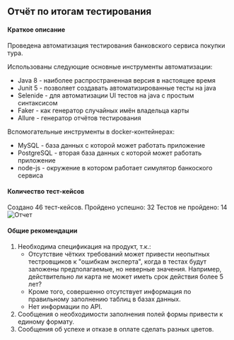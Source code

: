 ## Отчёт по итогам тестирования

#### Краткое описание

Проведена автоматизация тестирования банковского сервиса покупки тура.

Использованы следующие основные инструменты автоматизации:
* Java 8 - наиболее распространенная версия в настоящее время
* Junit 5 - позволяет создавать автоматизированные тесты на java 
* Selenide - для автоматизации UI тестов на java c простым синтаксисом
* Faker - как генератор случайных имён владельца карты 
* Allure - генератор отчётов тестирования

Вспомогательные инструменты в docker-контейнерах:
* MySQL - база данных с которой может работать приложение
* PostgreSQL - вторая база данных с которой может работать приложение
* node-js - окружение в котором работает симулятор банкоского сервиса 

#### Количество тест-кейсов

Создано 46 тест-кейсов.
Пройдено успешно: 32
Тестов не пройдено: 14
![Отчет](https://downloader.disk.yandex.ru/preview/a32fd07e63696c13b1957cae08b4ae297bfadbc2433b71e19d230c9742e6909e/5e162332/OxhM3pAPGCWKxayMQDKzPxfhu8pa8utHrdzTuDOY7rU8O-aPfvZRFzcPMNuDR-SGoUeViqu7-s_9XmUjTM_SwQ==?uid=0&filename=2020-01-08_17-44-20.png&disposition=inline&hash=&limit=0&content_type=image%2Fpng&tknv=v2&owner_uid=17445&size=1640x909)

#### Общие рекомендации

1. Необходима спецификация на продукт, т.к.:
    * Отсутствие чётких требований может привести неопытных тестровщиков к "ошибкам эксперта", когда в тестах будут заложены предполагаемые, но неверные значения.
        Например, действительно ли карта не может иметь срок действия более 5 лет? 
    * Кроме того, совершенно отсутствует информация по правильному заполнению таблиц в базах данных.
    * Нет информации по API.
1. Сообщения о необходимости заполнения полей формы привести к единому формату.
1. Сообщения об успехе и отказе в оплате сделать разных цветов.
